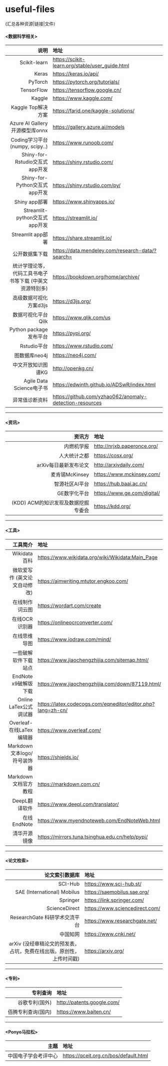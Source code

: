 # useful-files
(汇总各种资源|链接|文件)

#### <数据科学相关>
| 说明 | 地址 |
| ---: | :--- |
| Scikit-learn | https://scikit-learn.org/stable/user_guide.html |
| Keras | https://keras.io/api/ |
| PyTorch | https://pytorch.org/tutorials/ | 
| TensorFlow | https://tensorflow.google.cn/ |
| Kaggle | https://www.kaggle.com/ |
| Kaggle Top解决方案|https://farid.one/kaggle-solutions/|
| Azure AI Gallery开源模型库onnx | https://gallery.azure.ai/models | 
| Coding学习平台(numpy, scipy..) | https://www.runoob.com/ |
| Shiny-for-Rstudio交互式app开发 | https://shiny.rstudio.com/|
| Shiny-for-Python交互式app开发 | https://shiny.rstudio.com/py/|
| Shiny app部署 | https://www.shinyapps.io/|
| Streamlit-python交互式app开发 | https://streamlit.io/|
| Streamlit app部署 | https://share.streamlit.io/ |
| 公开数据集下载 | https://data.mendeley.com/research-data/?search=|
| 统计学理论等，代码工具书电子书等下载 (中英文资源特别多) | https://bookdown.org/home/archive/|
| 高级数据可视化方案d3js | https://d3js.org/|
| 数据可视化平台Qilk | https://www.qlik.com/us|
| Python package发布平台|https://pypi.org/|
| Rstudio平台 | https://www.rstudio.com/|
| 图数据库neo4j | https://neo4j.com/|
| 中文开放知识图谱KG | http://openkg.cn/ |
| Agile Data Science电子书 | https://edwinth.github.io/ADSwR/index.html |
| 异常值诊断资料 | https://github.com/yzhao062/anomaly-detection-resources |

----

#### <资讯>
| 资讯方 | 地址|
| ---:|:---|
| 内燃机学报 | http://nrjxb.paperonce.org/|
| 人大统计之都 | https://cosx.org/|
| arXiv每日最新发布论文 | http://arxivdaily.com/|
| 麦肯锡McKinsey | https://www.mckinsey.com/ |
| 智源社区AI平台 | https://hub.baai.ac.cn/ |
| GE数字化平台 | https://www.ge.com/digital/|
| (KDD) ACM的知识发现及数据挖掘专委会 | https://kdd.org/|

----

#### <工具>
| 工具简介 | 地址 |
| ---: | :--- |
| Wikidata百科 | https://www.wikidata.org/wiki/Wikidata:Main_Page|
| 微软爱写作 (英文论文自动修改) | https://aimwriting.mtutor.engkoo.com/ |
| 在线制作词云图 | https://wordart.com/create|
| 在线OCR识别器 | https://onlineocrconverter.com/ | 
| 在线思维导图 | https://www.iodraw.com/mind/ |
| 一些破解软件下载站点 | https://www.jiaochengzhijia.com/sitemap.html/ |
| EndNote x9破解版下载 | https://www.jiaochengzhijia.com/down/87119.html/ |
| Online LaTex公式调试器 | https://latex.codecogs.com/eqneditor/editor.php?lang=zh-cn/ |
| Overleaf-在线LaTex编辑器 | https://www.overleaf.com/ |
| Markdown文本logo/符号装饰器 | https://shields.io/ |
| Markdown文档官方教程 | https://markdown.com.cn/ |
| DeepL翻译软件 | https://www.deepl.com/translator/ |
| 在线EndNote | https://www.myendnoteweb.com/EndNoteWeb.html |
| 清华开源镜像 | https://mirrors.tuna.tsinghua.edu.cn/help/pypi/ |

----

#### <论文检索>
| 论文索引数据库 | 地址 |
| ---: | :--- |
| SCI-Hub | https://www.sci-hub.st/|
| SAE (International) Mobilus | https://saemobilus.sae.org/ |
| Springer | https://link.springer.com/ |
| ScienceDirect | https://www.sciencedirect.com/|
| ResearchGate 科研学术交流平台 | https://www.researchgate.net/ |
| 中国知网 | https://www.cnki.net/ |
| arXiv (没经审稿论文的预发表，占坑，免费在线出版。原创性，上传时间戳) | https://arxiv.org/|


---
#### <专利>
|专利查询 | 地址 |
| ---:|:---|
| 谷歌专利(国外) | http://patents.google.com/|
| 佰腾专利查询(国内) | https://www.baiten.cn/|

---

#### <Ponyo马拉松>
| 主题 | 地址|
|---:|:---|
| 中国电子学会考评中心 | https://qceit.org.cn/bos/default.html |


